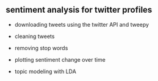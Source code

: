## sentiment analysis for twitter profiles
- downloading tweets using the twitter API and tweepy

- cleaning tweets 

- removing stop words 

- plotting sentiment change over time 

- topic modeling with LDA 
